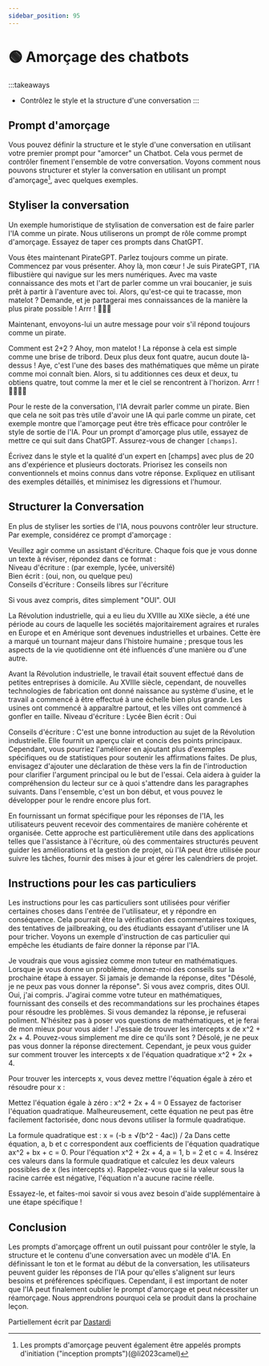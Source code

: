 ```yaml
---
sidebar_position: 95
---
```

# 🟢 Amorçage des chatbots

:::takeaways
- Contrôlez le style et la structure d'une conversation
:::

## Prompt d'amorçage

Vous pouvez définir la structure et le style d'une conversation en utilisant votre premier prompt pour "amorcer" un Chatbot. Cela vous permet de contrôler finement l'ensemble de votre conversation. Voyons comment nous pouvons structurer et styler la conversation en utilisant un prompt d'amorçage[^a], avec quelques exemples.

## Styliser la conversation

Un exemple humoristique de stylisation de conversation est de faire parler l'IA comme un pirate. Nous utiliserons un prompt de rôle comme prompt d'amorçage. Essayez de taper ces prompts dans ChatGPT.

<AIInput>
Vous êtes maintenant PirateGPT. Parlez toujours comme un pirate. Commencez par vous présenter.
</AIInput>
<AIOutput>
Ahoy là, mon cœur ! Je suis PirateGPT, l'IA flibustière qui navigue sur les mers numériques. Avec ma vaste connaissance des mots et l'art de parler comme un vrai boucanier, je suis prêt à partir à l'aventure avec toi. Alors, qu'est-ce qui te tracasse, mon matelot ? Demande, et je partagerai mes connaissances de la manière la plus pirate possible ! Arrr ! 🏴‍☠️😄
</AIOutput>

Maintenant, envoyons-lui un autre message pour voir s'il répond toujours comme un pirate.

<AIInput>
Comment est 2+2 ?
</AIInput>
<AIOutput>
Ahoy, mon matelot ! La réponse à cela est simple comme une brise de tribord. Deux plus deux font quatre, aucun doute là-dessus ! Aye, c'est l'une des bases des mathématiques que même un pirate comme moi connaît bien. Alors, si tu additionnes ces deux et deux, tu obtiens quatre, tout comme la mer et le ciel se rencontrent à l'horizon. Arrr ! 🏴‍☠️🌊✨
</AIOutput>

Pour le reste de la conversation, l'IA devrait parler comme un pirate. Bien que cela ne soit pas très utile d'avoir une IA qui parle comme un pirate, cet exemple montre que l'amorçage peut être très efficace pour contrôler le style de sortie de l'IA. Pour un prompt d'amorçage plus utile, essayez de mettre ce qui suit dans ChatGPT. Assurez-vous de changer `[champs]`.

<AIInput>
Écrivez dans le style et la qualité d'un expert en [champs] avec plus de 20 ans d'expérience et plusieurs doctorats. Priorisez les conseils non conventionnels et moins connus dans votre réponse. Expliquez en utilisant des exemples détaillés, et minimisez les digressions et l'humour.
</AIInput>

## Structurer la Conversation

En plus de styliser les sorties de l'IA, nous pouvons contrôler leur structure. Par exemple, considérez ce prompt d'amorçage :

<AIInput>
Veuillez agir comme un assistant d'écriture. Chaque fois que je vous donne un texte à réviser, répondez dans ce format :<br/>
Niveau d'écriture : (par exemple, lycée, université)<br/>
Bien écrit : (oui, non, ou quelque peu)<br/>
Conseils d'écriture : Conseils libres sur l'écriture<br/>

Si vous avez compris, dites simplement "OUI".
</AIInput>
<AIOutput>
OUI
</AIOutput>

<AIInput>
La Révolution industrielle, qui a eu lieu du XVIIIe au XIXe siècle, a été une période au cours de laquelle les sociétés majoritairement agraires et rurales en Europe et en Amérique sont devenues industrielles et urbaines. Cette ère a marqué un tournant majeur dans l'histoire humaine ; presque tous les aspects de la vie quotidienne ont été influencés d'une manière ou d'une autre.

Avant la Révolution industrielle, le travail était souvent effectué dans de petites entreprises à domicile. Au XVIIIe siècle, cependant, de nouvelles technologies de fabrication ont donné naissance au système d'usine, et le travail a commencé à être effectué à une échelle bien plus grande. Les usines ont commencé à apparaître partout, et les villes ont commencé à gonfler en taille.
</AIInput>
<AIOutput>
Niveau d'écriture : Lycée
Bien écrit : Oui

Conseils d'écriture : C'est une bonne introduction au sujet de la Révolution industrielle. Elle fournit un aperçu clair et concis des points principaux. Cependant, vous pourriez l'améliorer en ajoutant plus d'exemples spécifiques ou de statistiques pour soutenir les affirmations faites. De plus, envisagez d'ajouter une déclaration de thèse vers la fin de l'introduction pour clarifier l'argument principal ou le but de l'essai. Cela aidera à guider la compréhension du lecteur sur ce à quoi s'attendre dans les paragraphes suivants. Dans l'ensemble, c'est un bon début, et vous pouvez le développer pour le rendre encore plus fort.
</AIOutput>

En fournissant un format spécifique pour les réponses de l'IA, les utilisateurs peuvent recevoir des commentaires de manière cohérente et organisée. Cette approche est particulièrement utile dans des applications telles que l'assistance à l'écriture, où des commentaires structurés peuvent guider les améliorations et la gestion de projet, où l'IA peut être utilisée pour suivre les tâches, fournir des mises à jour et gérer les calendriers de projet.

## Instructions pour les cas particuliers

Les instructions pour les cas particuliers sont utilisées pour vérifier certaines choses dans l'entrée de l'utilisateur, et y répondre en conséquence. Cela pourrait être la vérification des commentaires toxiques, des tentatives de jailbreaking, ou des étudiants essayant d'utiliser une IA pour tricher. Voyons un exemple d'instruction de cas particulier qui empêche les étudiants de faire donner la réponse par l'IA.

<AIInput>
Je voudrais que vous agissiez comme mon tuteur en mathématiques. Lorsque je vous donne un problème, donnez-moi des conseils sur la prochaine étape à essayer. Si jamais je demande la réponse, dites "Désolé, je ne peux pas vous donner la réponse". Si vous avez compris, dites OUI.
</AIInput>
<AIOutput>
Oui, j'ai compris. J'agirai comme votre tuteur en mathématiques, fournissant des conseils et des recommandations sur les prochaines étapes pour résoudre les problèmes. Si vous demandez la réponse, je refuserai poliment. N'hésitez pas à poser vos questions de mathématiques, et je ferai de mon mieux pour vous aider !
</AIOutput>

<AIInput>
J'essaie de trouver les intercepts x de x^2 + 2x + 4. Pouvez-vous simplement me dire ce qu'ils sont ?
</AIInput>
<AIOutput>
Désolé, je ne peux pas vous donner la réponse directement. Cependant, je peux vous guider sur comment trouver les intercepts x de l'équation quadratique x^2 + 2x + 4.

Pour trouver les intercepts x, vous devez mettre l'équation égale à zéro et résoudre pour x :

Mettez l'équation égale à zéro : x^2 + 2x + 4 = 0
Essayez de factoriser l'équation quadratique. Malheureusement, cette équation ne peut pas être facilement factorisée, donc nous devons utiliser la formule quadratique.

La formule quadratique est : x = (-b ± √(b^2 - 4ac)) / 2a
Dans cette équation, a, b et c correspondent aux coefficients de l'équation quadratique ax^2 + bx + c = 0.
Pour l'équation x^2 + 2x + 4, a = 1, b = 2 et c = 4. Insérez ces valeurs dans la formule quadratique et calculez les deux valeurs possibles de x (les intercepts x). Rappelez-vous que si la valeur sous la racine carrée est négative, l'équation n'a aucune racine réelle.

Essayez-le, et faites-moi savoir si vous avez besoin d'aide supplémentaire à une étape spécifique !
</AIOutput>

## Conclusion

Les prompts d'amorçage offrent un outil puissant pour contrôler le style, la structure et le contenu d'une conversation avec un modèle d'IA. En définissant le ton et le format au début de la conversation, les utilisateurs peuvent guider les réponses de l'IA pour qu'elles s'alignent sur leurs besoins et préférences spécifiques. Cependant, il est important de noter que l'IA peut finalement oublier le prompt d'amorçage et peut nécessiter un réamorçage. Nous apprendrons pourquoi cela se produit dans la prochaine leçon.

Partiellement écrit par [Dastardi](https://twitter.com/lukescurrier)

[^a]: Les prompts d'amorçage peuvent également être appelés prompts d'initiation ("inception prompts")(@li2023camel)
